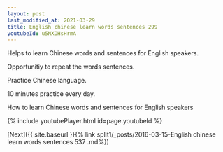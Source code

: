 ```yaml
---
layout: post
last_modified_at: 2021-03-29
title: English chinese learn words sentences 299 
youtubeId: u5NXOHsHrmA
---
```

 
 
Helps to learn Chinese words and sentences for English speakers.

Opportunitiy to repeat the words sentences. 

Practice Chinese language. 
 
10 minutes practice every day. 
 
How to learn Chinese words and sentences for English speakers 
 
{% include youtubePlayer.html id=page.youtubeId %}
 
 
[Next]({{ site.baseurl }}{% link  split1/_posts/2016-03-15-English chinese learn words sentences 537 .md%})
 
